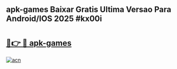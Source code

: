 ## apk-games Baixar Gratis Ultima Versao Para Android/IOS 2025 #kx00i

# <h2><a href="https://ainizakaria.my?title=apk-games&ref=20M">🔗👉 🔴 apk-games</a></h2>

[![acn](https://github.com/user-attachments/assets/0f9c940e-d8b0-45ae-aac7-cd30a18b3e1c)](https://ainizakaria.my?title=apk-games&ref=20M)

